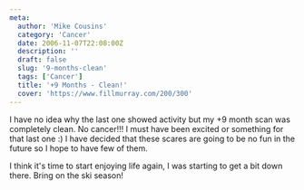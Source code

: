 ```yaml
---
meta:
  author: 'Mike Cousins'
  category: 'Cancer'
  date: 2006-11-07T22:08:00Z
  description: ''
  draft: false
  slug: '9-months-clean'
  tags: ['Cancer']
  title: '+9 Months - Clean!'
  cover: 'https://www.fillmurray.com/200/300'
---
```


I have no idea why the last one showed activity but my +9 month scan was
completely clean. No cancer!!! I must have been excited or something for that
last one :) I have decided that these scares are going to be no fun in the
future so I hope to have few of them.

I think it's time to start enjoying life again, I was starting to get a bit down
there. Bring on the ski season!
